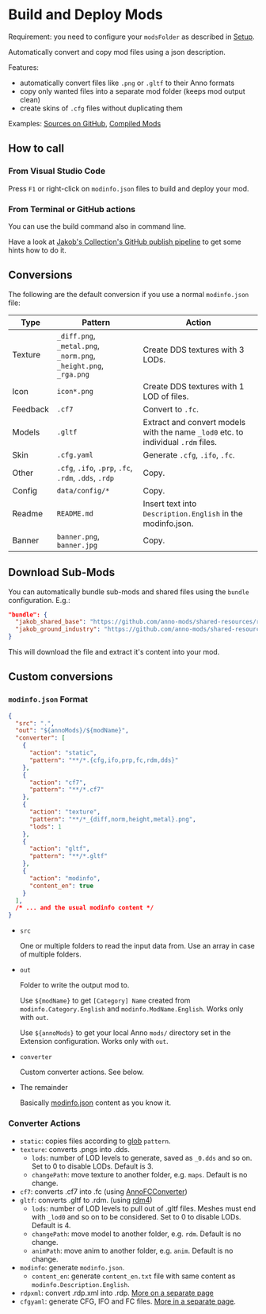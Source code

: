 # Build and Deploy Mods

Requirement: you need to configure your `modsFolder` as described in [Setup](../README.md#setup).

Automatically convert and copy mod files using a json description.

Features:
- automatically convert files like `.png` or `.gltf` to their Anno formats
- copy only wanted files into a separate mod folder (keeps mod output clean)
- create skins of `.cfg` files without duplicating them

Examples: [Sources on GitHub](https://github.com/jakobharder/anno-1800-jakobs-mods/), [Compiled Mods](https://github.com/jakobharder/anno-1800-jakobs-mods/releases)

## How to call

### From Visual Studio Code

Press `F1` or right-click on `modinfo.json` files to build and deploy your mod.

### From Terminal or GitHub actions

You can use the build command also in command line.

Have a look at [Jakob's Collection's GitHub publish pipeline](https://github.com/jakobharder/anno-1800-jakobs-mods/blob/main/.github/workflows/publish.yml) to get some hints how to do it.

## Conversions

The following are the default conversion if you use a normal `modinfo.json` file:

Type | Pattern | Action
---|---|---
Texture | `_diff.png`, `_metal.png`, `_norm.png`, `_height.png`, `_rga.png` | Create DDS textures with 3 LODs.
Icon | `icon*.png` | Create DDS textures with 1 LOD of  files.
Feedback | `.cf7` | Convert to `.fc`.
Models | `.gltf` | Extract and convert models with the name `_lod0` etc. to individual `.rdm` files.
Skin | `.cfg.yaml` | Generate `.cfg`, `.ifo`, `.fc`.
Other | `.cfg`, `.ifo`, `.prp`, `.fc`, `.rdm`, `.dds`, `.rdp` | Copy.
Config | `data/config/*` | Copy.
Readme | `README.md` | Insert text into `Description.English` in the modinfo.json.
Banner | `banner.png`, `banner.jpg` | Copy.

## Download Sub-Mods

You can automatically bundle sub-mods and shared files using the `bundle` configuration. E.g.:

```json
"bundle": {
  "jakob_shared_base": "https://github.com/anno-mods/shared-resources/releases/download/v2/Shared-Pools-and-Definitions-1.1.zip",
  "jakob_ground_industry": "https://github.com/anno-mods/shared-resources/releases/download/v2/Shared-Ground-Textures-Industry-1.0.zip"
}
```

This will download the file and extract it's content into your mod.

## Custom conversions

### `modinfo.json` Format

```json
{
  "src": ".",
  "out": "${annoMods}/${modName}",
  "converter": [
    {
      "action": "static",
      "pattern": "**/*.{cfg,ifo,prp,fc,rdm,dds}"
    },
    {
      "action": "cf7",
      "pattern": "**/*.cf7"
    },
    {
      "action": "texture",
      "pattern": "**/*_{diff,norm,height,metal}.png",
      "lods": 1
    },
    {
      "action": "gltf",
      "pattern": "**/*.gltf"
    },
    {
      "action": "modinfo",
      "content_en": true
    }
  ],
  /* ... and the usual modinfo content */
}
```

- `src`

  One or multiple folders to read the input data from.
  Use an array in case of multiple folders.

- `out`

  Folder to write the output mod to.

  Use `${modName}` to get `[Category] Name` created from `modinfo.Category.English` and `modinfo.ModName.English`. Works only with `out`.

  Use `${annoMods}` to get your local Anno `mods/` directory set in the Extension configuration. Works only with `out`.

- `converter`

  Custom converter actions. See below.

- The remainder

  Basically [modinfo.json](https://github.com/anno-mods/Modinfo) content as you know it.

### Converter Actions

- `static`: copies files according to [glob](https://github.com/isaacs/node-glob) `pattern`.
- `texture`: converts .pngs into .dds.
  - `lods`: number of LOD levels to generate, saved as `_0.dds` and so on. Set to 0 to disable LODs. Default is 3.
  - `changePath`: move texture to another folder, e.g. `maps`. Default is no change.
- `cf7`: converts .cf7 into .fc (using [AnnoFCConverter](https://github.com/taubenangriff/AnnoFCConverter/))
- `gltf`: converts .gltf to .rdm. (using [rdm4](https://github.com/lukts30/rdm4))
  - `lods`: number of LOD levels to pull out of .gltf files. Meshes must end with `_lod0` and so on to be considered. Set to 0 to disable LODs. Default is 4.
  - `changePath`: move model to another folder, e.g. `rdm`. Default is no change.
  - `animPath`: move anim to another folder, e.g. `anim`. Default is no change.
- `modinfo`: generate `modinfo.json`.
  - `content_en`: generate `content_en.txt` file with same content as `modinfo.Description.English`.
- `rdpxml`: convert .rdp.xml into .rdp. [More on a separate page](https://github.com/anno-mods/modding-guide/blob/main/guides/particles.md)
- `cfgyaml`: generate CFG, IFO and FC files. [More in a separate page](../README.md#create-variants-from-templates).

